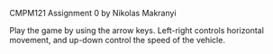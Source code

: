 CMPM121 Assignment 0 by Nikolas Makranyi

Play the game by using the arrow keys.
Left-right controls horizontal movement, and up-down control the speed of the vehicle.
